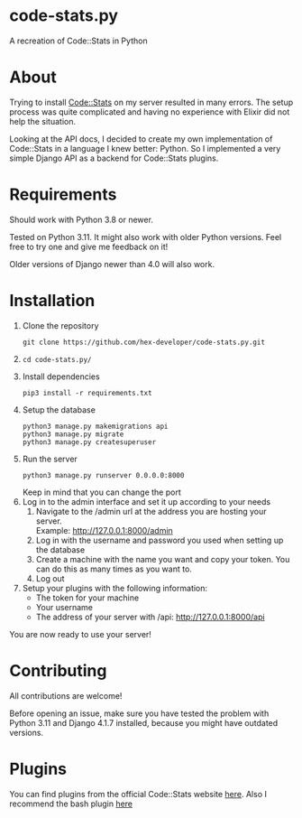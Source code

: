 # code-stats.py
A recreation of Code::Stats in Python

# About
Trying to install [Code::Stats](https://codestats.net) on my server resulted in many errors. The setup process was quite complicated and having no experience with Elixir did not help the situation.

Looking at the API docs, I decided to create my own implementation of Code::Stats in a language I knew better: Python. So I implemented a very simple Django API as a backend for Code::Stats plugins.

# Requirements
Should work with Python 3.8 or newer.

Tested on Python 3.11.
It might also work with older Python versions. Feel free to try one and give me feedback on it!

Older versions of Django newer than 4.0 will also work.

# Installation
1. Clone the repository
    ```
    git clone https://github.com/hex-developer/code-stats.py.git
    ```
2. 
    ```
    cd code-stats.py/
    ```
3. Install dependencies
    ```
    pip3 install -r requirements.txt
    ```
4. Setup the database
    ```
    python3 manage.py makemigrations api
    python3 manage.py migrate
    python3 manage.py createsuperuser
    ```
5. Run the server
    ```
    python3 manage.py runserver 0.0.0.0:8000
    ```
    Keep in mind that you can change the port
6. Log in to the admin interface and set it up according to your needs
    1. Navigate to the /admin url at the address you are hosting your server.<br>
    Example: http://127.0.0.1:8000/admin
    2. Log in with the username and password you used when setting up the database
    3. Create a machine with the name you want and copy your token. You can do this as many times as you want to.
    4. Log out
7. Setup your plugins with the following information:
    - The token for your machine
    - Your username
    - The address of your server with /api: http://127.0.0.1:8000/api

You are now ready to use your server!


# Contributing
All contributions are welcome!

Before opening an issue, make sure you have tested the problem with Python 3.11 and Django 4.1.7 installed, because you might have outdated versions.

# Plugins
You can find plugins from the official Code::Stats website [here](https://codestats.net/plugins).
Also I recommend the bash plugin [here](https://github.com/Freed-Wu/code-stats-bash)
